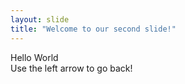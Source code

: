 ```yaml
---
layout: slide
title: "Welcome to our second slide!"
---
```

Hello World  
Use the left arrow to go back!
